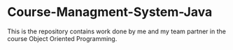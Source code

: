 # Course-Managment-System-Java
This is the repository contains work done by me and my team partner in the course Object Oriented Programming.
